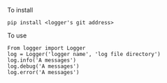 To install

```
pip install <logger's git address>
```

To use
```
From logger import Logger
log = Logger('logger name', 'log file directory')
log.info('A messages')
log.debug('A messages')
log.error('A messages')
```
